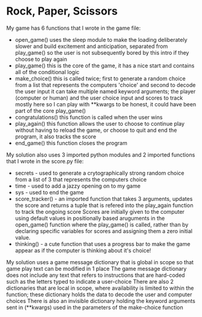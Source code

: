 # Rock, Paper, Scissors

My game has 6 functions that I wrote in the game file:
 - open_game() uses the sleep module to make the loading deliberately slower and build excitement and anticipation,
       separated from play_game() so the user is not subsequently bored by this intro if they choose to play again
 - play_game() this is the core of the game, it has a nice start and contains all of the conditional logic
 - make_choice() this is called twice; first to generate a random choice from a list that represents the computers 'choice' and second to decode the user input
       it can take multiple named keyword arguments; the player (computer or human) and the user choice input and scores to track
       mostly here so I can play with **kwargs to be honest, it could have been part of the core play_game()
 - congratulations() this function is called when the user wins
 - play_again() this function allows the user to choose to continue play without having to reload the game, or choose to quit and end the program, it also tracks the score
 - end_game() this function closes the program

 My solution also uses 3 imported python modules and 2 imported functions that I wrote in the score.py file:
 - secrets - used to generate a crytographically strong random choice from a list of 3 that represents the computers choice
 - time - used to add a jazzy opening on to my game
 - sys - used to end the game
 - score_tracker() - an imported function that takes 3 arguments, updates the score and returns a tuple that is refered into the play_again function to track the ongoing score
    Scores are initially given to the computer using default values in positionally based aruguments in the open_game() function where the play_game() is called, rather than by declaring specific variables for scores and assigning them a zero initial value.
 - thinking() - a cute function that uses a progress bar to make the game appear as if the computer is thinking about it's choice!

 My solution uses a game message dictionary that is global in scope
       so that game play text can be modified in 1 place
       The game message dictionary does not include any text that refers to instructions that are hard-coded such as the letters typed to indicate a user-choice
 There are also 2 dictionaries that are local in scope, where availability is limited to within the function; 
       these dictionary holds the data to decode the user and computer choices
 There is also an invisible dictionary holding the keyword arguments sent in (**kwargs) used in the parameters of the make-choice function